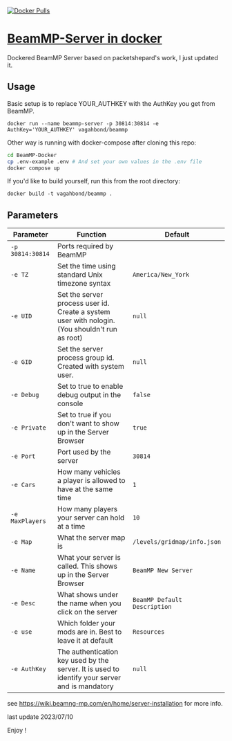 [hub]: https://hub.docker.com/r/vagahbond/beammp_server
[git]: https://github.com/vagahbond/BeamMP-docker

[![Docker Pulls](https://img.shields.io/docker/pulls/vagahbond/beammp_server.svg)][hub]

# [BeamMP-Server in docker][hub]

Dockered BeamMP Server based on packetshepard's work, I just updated it.

## Usage

Basic setup is to replace YOUR_AUTHKEY with the AuthKey you get from BeamMP.

`docker run --name beammp-server -p 30814:30814 -e AuthKey='YOUR_AUTHKEY' vagahbond/beammp`

Other way is running with docker-compose after cloning this repo:

```bash
cd BeamMP-Docker
cp .env-example .env # And set your own values in the .env file
docker compose up
```

If you'd like to build yourself, run this from the root directory:

`docker build -t vagahbond/beammp .`

## Parameters

| Parameter        | Function                                                                                       | Default                      |
| ---------------- | ---------------------------------------------------------------------------------------------- | ---------------------------- |
| `-p 30814:30814` | Ports required by BeamMP                                                                       |
| `-e TZ`          | Set the time using standard Unix timezone syntax                                               | `America/New_York`           |
| `-e UID`         | Set the server process user id. Create a system user with nologin. (You shouldn't run as root) | `null`                       |
| `-e GID`         | Set the server process group id. Created with system user.                                     | `null`                       |
| `-e Debug`       | Set to true to enable debug output in the console                                              | `false`                      |
| `-e Private`     | Set to true if you don't want to show up in the Server Browser                                 | `true`                       |
| `-e Port`        | Port used by the server                                                                        | `30814`                      |
| `-e Cars`        | How many vehicles a player is allowed to have at the same time                                 | `1`                          |
| `-e MaxPlayers`  | How many players your server can hold at a time                                                | `10`                         |
| `-e Map`         | What the server map is                                                                         | `/levels/gridmap/info.json`  |
| `-e Name`        | What your server is called. This shows up in the Server Browser                                | `BeamMP New Server`          |
| `-e Desc`        | What shows under the name when you click on the server                                         | `BeamMP Default Description` |
| `-e use`         | Which folder your mods are in. Best to leave it at default                                     | `Resources`                  |
| `-e AuthKey`     | The authentication key used by the server. It is used to identify your server and is mandatory | `null`                       |

see https://wiki.beamng-mp.com/en/home/server-installation for more info.

last update 2023/07/10

Enjoy !
